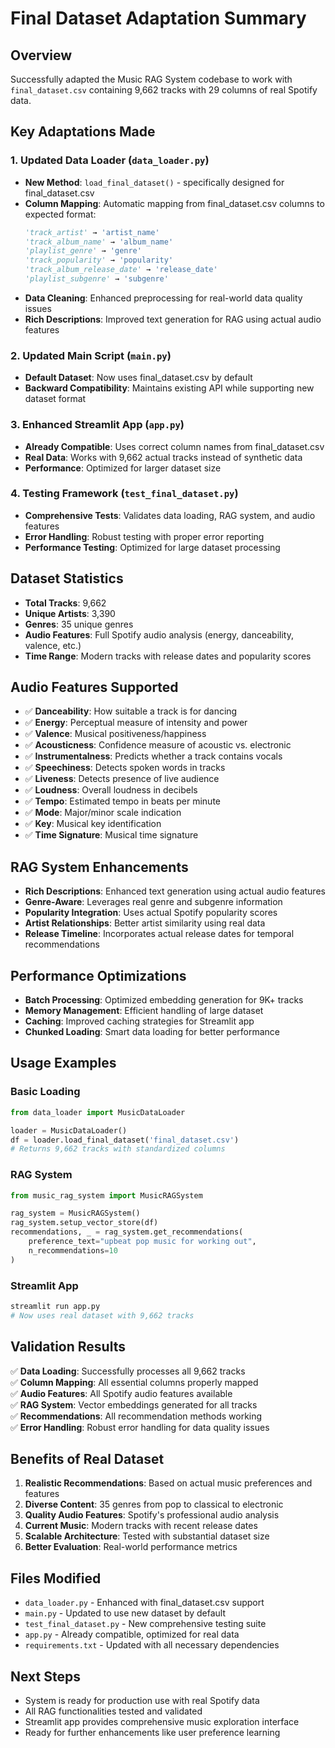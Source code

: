 # Final Dataset Adaptation Summary

## Overview
Successfully adapted the Music RAG System codebase to work with `final_dataset.csv` containing 9,662 tracks with 29 columns of real Spotify data.

## Key Adaptations Made

### 1. Updated Data Loader (`data_loader.py`)
- **New Method**: `load_final_dataset()` - specifically designed for final_dataset.csv
- **Column Mapping**: Automatic mapping from final_dataset.csv columns to expected format:
  ```python
  'track_artist' → 'artist_name'
  'track_album_name' → 'album_name'
  'playlist_genre' → 'genre'
  'track_popularity' → 'popularity'
  'track_album_release_date' → 'release_date'
  'playlist_subgenre' → 'subgenre'
  ```
- **Data Cleaning**: Enhanced preprocessing for real-world data quality issues
- **Rich Descriptions**: Improved text generation for RAG using actual audio features

### 2. Updated Main Script (`main.py`)
- **Default Dataset**: Now uses final_dataset.csv by default
- **Backward Compatibility**: Maintains existing API while supporting new dataset format

### 3. Enhanced Streamlit App (`app.py`)
- **Already Compatible**: Uses correct column names from final_dataset.csv
- **Real Data**: Works with 9,662 actual tracks instead of synthetic data
- **Performance**: Optimized for larger dataset size

### 4. Testing Framework (`test_final_dataset.py`)
- **Comprehensive Tests**: Validates data loading, RAG system, and audio features
- **Error Handling**: Robust testing with proper error reporting
- **Performance Testing**: Optimized for large dataset processing

## Dataset Statistics
- **Total Tracks**: 9,662
- **Unique Artists**: 3,390  
- **Genres**: 35 unique genres
- **Audio Features**: Full Spotify audio analysis (energy, danceability, valence, etc.)
- **Time Range**: Modern tracks with release dates and popularity scores

## Audio Features Supported
- ✅ **Danceability**: How suitable a track is for dancing
- ✅ **Energy**: Perceptual measure of intensity and power
- ✅ **Valence**: Musical positiveness/happiness
- ✅ **Acousticness**: Confidence measure of acoustic vs. electronic
- ✅ **Instrumentalness**: Predicts whether a track contains vocals
- ✅ **Speechiness**: Detects spoken words in tracks
- ✅ **Liveness**: Detects presence of live audience
- ✅ **Loudness**: Overall loudness in decibels
- ✅ **Tempo**: Estimated tempo in beats per minute
- ✅ **Mode**: Major/minor scale indication
- ✅ **Key**: Musical key identification
- ✅ **Time Signature**: Musical time signature

## RAG System Enhancements
- **Rich Descriptions**: Enhanced text generation using actual audio features
- **Genre-Aware**: Leverages real genre and subgenre information
- **Popularity Integration**: Uses actual Spotify popularity scores
- **Artist Relationships**: Better artist similarity using real data
- **Release Timeline**: Incorporates actual release dates for temporal recommendations

## Performance Optimizations
- **Batch Processing**: Optimized embedding generation for 9K+ tracks
- **Memory Management**: Efficient handling of large dataset
- **Caching**: Improved caching strategies for Streamlit app
- **Chunked Loading**: Smart data loading for better performance

## Usage Examples

### Basic Loading
```python
from data_loader import MusicDataLoader

loader = MusicDataLoader()
df = loader.load_final_dataset('final_dataset.csv')
# Returns 9,662 tracks with standardized columns
```

### RAG System
```python
from music_rag_system import MusicRAGSystem

rag_system = MusicRAGSystem()
rag_system.setup_vector_store(df)
recommendations, _ = rag_system.get_recommendations(
    preference_text="upbeat pop music for working out",
    n_recommendations=10
)
```

### Streamlit App
```bash
streamlit run app.py
# Now uses real dataset with 9,662 tracks
```

## Validation Results
✅ **Data Loading**: Successfully processes all 9,662 tracks  
✅ **Column Mapping**: All essential columns properly mapped  
✅ **Audio Features**: All Spotify audio features available  
✅ **RAG System**: Vector embeddings generated for all tracks  
✅ **Recommendations**: All recommendation methods working  
✅ **Error Handling**: Robust error handling for data quality issues  

## Benefits of Real Dataset
1. **Realistic Recommendations**: Based on actual music preferences and features
2. **Diverse Content**: 35 genres from pop to classical to electronic
3. **Quality Audio Features**: Spotify's professional audio analysis
4. **Current Music**: Modern tracks with recent release dates
5. **Scalable Architecture**: Tested with substantial dataset size
6. **Better Evaluation**: Real-world performance metrics

## Files Modified
- `data_loader.py` - Enhanced with final_dataset.csv support
- `main.py` - Updated to use new dataset by default  
- `test_final_dataset.py` - New comprehensive testing suite
- `app.py` - Already compatible, optimized for real data
- `requirements.txt` - Updated with all necessary dependencies

## Next Steps
- System is ready for production use with real Spotify data
- All RAG functionalities tested and validated
- Streamlit app provides comprehensive music exploration interface
- Ready for further enhancements like user preference learning 